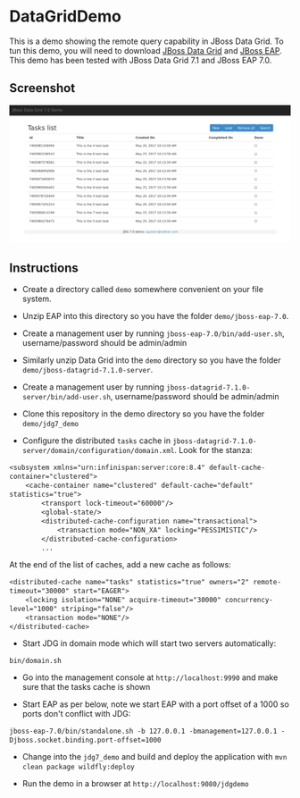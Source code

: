 # DataGridDemo

This is a demo showing the remote query capability in JBoss Data Grid. To tun this demo, you will need to download
[JBoss Data Grid](https://access.redhat.com/jbossnetwork/restricted/listSoftware.html?product=data.grid&downloadType=distributions) and [JBoss EAP](https://access.redhat.com/jbossnetwork/restricted/listSoftware.html?product=appplatform&downloadType=distributions). This demo has been tested with JBoss Data Grid 7.1 and JBoss EAP 7.0.

## Screenshot

![Alt text](/docs/screenshot.png?raw=true "Demo Screenshot")

## Instructions

* Create a directory called ```demo``` somewhere convenient on your file system.

* Unzip EAP into this directory so you have the folder ```demo/jboss-eap-7.0```.

* Create a management user by running ```jboss-eap-7.0/bin/add-user.sh```, username/password should be admin/admin

* Similarly unzip Data Grid into the ```demo``` directory so you have the folder ```demo/jboss-datagrid-7.1.0-server```.

* Create a management user by running ```jboss-datagrid-7.1.0-server/bin/add-user.sh```, username/password should be admin/admin

* Clone this repository in the demo directory so you have the folder ```demo/jdg7_demo```

* Configure the distributed ```tasks``` cache in ```jboss-datagrid-7.1.0-server/domain/configuration/domain.xml```. Look for the stanza:

```
<subsystem xmlns="urn:infinispan:server:core:8.4" default-cache-container="clustered">
    <cache-container name="clustered" default-cache="default" statistics="true">
        <transport lock-timeout="60000"/>
        <global-state/>
        <distributed-cache-configuration name="transactional">
            <transaction mode="NON_XA" locking="PESSIMISTIC"/>
        </distributed-cache-configuration>
        ...
```

At the end of the list of caches, add a new cache as follows:

```
<distributed-cache name="tasks" statistics="true" owners="2" remote-timeout="30000" start="EAGER">
    <locking isolation="NONE" acquire-timeout="30000" concurrency-level="1000" striping="false"/>
    <transaction mode="NONE"/>
</distributed-cache>
```

* Start JDG in domain mode which will start two servers automatically:

```
bin/domain.sh

```

* Go into the management console at ```http://localhost:9990``` and make sure that the tasks cache is shown

* Start EAP as per below, note we start EAP with a port offset of a 1000 so ports don't conflict with JDG:

```
jboss-eap-7.0/bin/standalone.sh -b 127.0.0.1 -bmanagement=127.0.0.1 -Djboss.socket.binding.port-offset=1000
```

* Change into the ```jdg7_demo``` and build and deploy the application with ```mvn clean package wildfly:deploy```

* Run the demo in a browser at ```http://localhost:9080/jdgdemo```